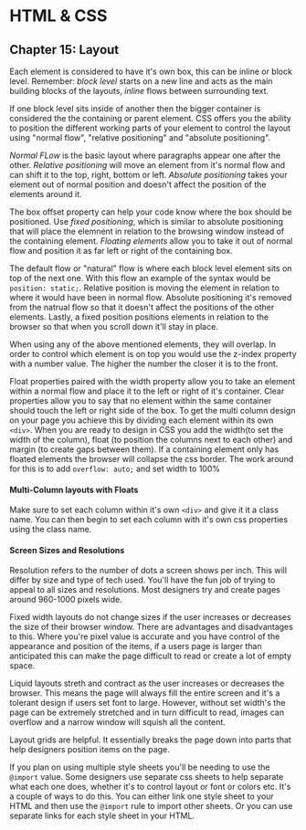 # HTML & CSS #
## Chapter 15: Layout ##

Each element is considered to have it's own box, this can be inline or block level. Remember: *block level* starts on a new line and acts as the main building blocks of the layouts, *inline* flows between surrounding text. 



If one block level sits inside of another then the bigger container is considered the the containing or parent element. CSS offers you the ability to position the different working parts of your element to control the layout using "normal flow", "relative positioning" and "absolute positioning". 

*Normal FLow* is the basic layout where paragraphs appear one after the other. *Relative positioning* will move an element from it's normal flow and can shift it to the top, right, bottom or left. *Absolute positioning* takes your element out of normal position and doesn't affect the position of the elements around it. 

The box offset property can help your code know where the box should be positioned. Use *fixed positioning*, which is similar to absolute positioning that will place the elemnent in relation to the browsing window instead of the containing element. *Floating elements* allow you to take it out of normal flow and position it as far left or right of the containing box. 

The default flow or "natural" flow is where each block level element sits on top of the next one. With this flow an example of the syntax would be `position: static;`. Relative position is moving the element in relation to where it would have been in normal flow. Absolute positioning it's removed from the natrual flow so that it doesn't affect the positions of the other elements. Lastly, a fixed position positions elements in relation to the browser so that when you scroll down it'll stay in place.

When using any of the above mentioned elements, they will overlap. In order to control which element is on top you would use the z-index property with a number value. The higher the number the closer it is to the front. 

Float properties paired with the width property allow you to take an element within a normal flow and place it to the left or right of it's container. Clear properties allow you to say that no element within the same container should touch the left or right side of the box. To get the multi column design on your page you achieve this by dividing each element within its own `<div>`. When you are ready to design in CSS you add the width(to set the width of the column), float (to position the columns next to each other) and margin (to create gaps between them). 
If a containing element only has floated elements the browser will collapse the css border. The work around for this is to add `overflow: auto;` and set width to 100%

#### Multi-Column layouts with Floats ####

Make sure to set each column within it's own `<div>` and give it it a class name. You can then begin to set each column with it's own css properties using the class name. 

#### Screen Sizes and Resolutions ####

Resolution refers to the number of dots a screen shows per inch. This will differ by size and type of tech used. You'll have the fun job of trying to appeal to all sizes and resolutions. Most designers try and create pages around 960-1000 pixels wide. 

Fixed width layouts do not change sizes if the user increases or decreases the size of their browser window. There are advantages and disadvantages to this. Where you're pixel value is accurate and you have control of the appearance and position of the items, if a users page is larger than anticipated this can make the page difficult to read or create a lot of empty space. 

Liquid layouts streth and contract as the user increases or decreases the browser. This means the page will always fill the entire screen and it's a tolerant design if users set font to large. However, without set width's the page can be extremely stretched and in turn difficult to read, images can overflow and a narrow window will squish all the content. 

Layout grids are helpful. It essentially breaks the page down into parts that help designers position items on the page. 

If you plan on using multiple style sheets you'll be needing to use the `@import` value. Some designers use separate css sheets to help separate what each one does, whether it's to control layout or font or colors etc. It's a couple of ways to do this. You can either link one style sheet to your HTML and then use the `@import` rule to import other sheets. Or you can use separate links for each style sheet in your HTML. 